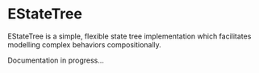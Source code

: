 # EStateTree

EStateTree is a simple, flexible state tree implementation which facilitates modelling complex behaviors compositionally.

Documentation in progress...
